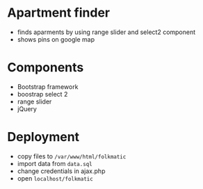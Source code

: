 # Apartment finder
- finds aparments by using range slider and select2 component
- shows pins on google map

# Components
- Bootstrap framework
- boostrap select 2
- range slider
- jQuery

# Deployment
- copy files to `/var/www/html/folkmatic`
- import data from `data.sql`
- change credentials in ajax.php
- open `localhost/folkmatic`